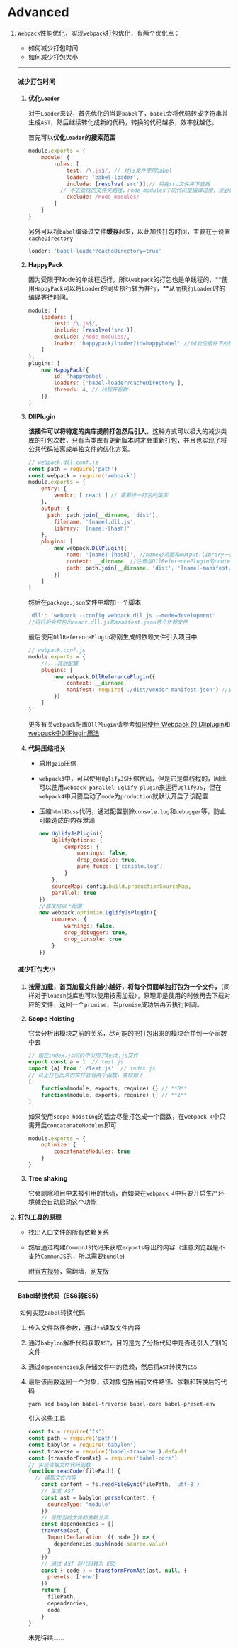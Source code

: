 # Advanced

1. `Webpack`性能优化，实现`webpack`打包优化，有两个优化点：

   - 如何减少打包时间
   - 如何减少打包大小

   ***

   #### 减少打包时间

   1. **优化`Loader`**

      对于`Loader`来说，首先优化的当是`babel`了，`babel`会将代码转成字符串并生成`AST`，然后继续转化成新的代码，转换的代码越多，效率就越低。

      首先可以**优化`Loader`的搜索范围**

      ```javascript
      module.exports = {
          module: {
              rules: [
                  test: /\.js$/, // 对js文件使用babel
                  loader: 'babel-loader',
                  include: [resolve('src')],// 只在src文件夹下查找
          		// 不去查找的文件夹路径，node_modules下的代码是编译过得，没必要再去处理一遍
                  exclude: /node_modules/
              ]
          }
      }
      ```

      另外可以将`babel`编译过文件**缓存**起来，以此加快打包时间，主要在于设置`cacheDirectory`

      ```javascript
      loader: 'babel-loader?cacheDirectory=true'
      ```

   2. **HappyPack**

      因为受限于Node的单线程运行，所以`webpack`的打包也是单线程的，**使用`HappyPack`可以将`Loader`的同步执行转为并行，**从而执行`Loader`时的编译等待时间。

      ```javascript
      module: {
          loaders: [
              test: /\.js$/,
              include: [resolve('src')],
              exclude: /node_modules/,
              loader: 'happypack/loader?id=happybabel' //id对应插件下的配置的id
          ]
      },
      plugins: [
          new HappyPack({
              id: 'happybabel',
              loaders: ['babel-loader?cacheDirectory'],
              threads: 4, // 线程开启数
          })
      ]
      ```

   3. **DllPlugin**

      **该插件可以将特定的类库提前打包然后引入**，这种方式可以极大的减少类库的打包次数，只有当类库有更新版本时才会重新打包，并且也实现了将公共代码抽离成单独文件的优化方案。

      ```javascript
      // webpack.dll.conf.js
      const path = require('path')
      const webpack = require('webpack')
      module.exports = {
          entry: {
              vendor: ['react'] // 需要统一打包的类库
          }，
          output: {
          	path: path.join(__dirname, 'dist'),
              filename: '[name].dll.js',
              library: '[name]-[hash]'
          },
          plugins: [
              new webpack.DllPlugin({
                  name: '[name]-[hash]', //name必须要和output.library一致
                  context: __dirname, //注意与DllReferencePlugin的context匹配一致
                  path: path.join(__dirname, 'dist', '[name]-manifest.json')
              })
          ]
      }
      ```

      然后在`package.json`文件中增加一个脚本

      ```javascript
      'dll': 'webpack --config webpack.dll.js --mode=development'
      //运行后会打包出react.dll.js和manifest.json两个依赖文件
      ```

      最后使用`DllReferencePlugin`将刚生成的依赖文件引入项目中

      ```javascript
      // webpack.conf.js
      module.exports = {
          //...其他配置
          plugins: [
              new webpack.DllReferencePlugin({
                  context: __dirname,
                  manifest: require('./dist/vendor-manifest.json') //此即打包出来的json文件
              })
          ]
      }
      ```

      更多有关`webpack`配置`DllPlugin`请参考[如何使用 Webpack 的 Dllplugin](<https://blog.csdn.net/lhb215215/article/details/80690710>)和[webpack中DllPlugin用法](https://www.cnblogs.com/wuxianqiang/p/11183736.html)

   4. **代码压缩相关**

      - 启用`gzip`压缩

      - `webpack3`中，可以使用`UglifyJS`压缩代码，但是它是单线程的，因此可以使用`webpack-parallel-uglify-plugin`来运行`UglifyJS`，但在`webpack4`中只要启动了`mode`为`production`就默认开启了该配置

      - 压缩`html和css`代码，通过配置删除`console.log`和`debugger`等，防止可能造成的内存泄漏

        ```javascript
        new UglifyJsPlugin({
            UglifyOptions: {
                compress: {
                    warnings: false,
                    drop_console: true,
                    pure_funcs: ['console.log']
                }
            },
            sourceMap: config.build.productionSourceMap,
            parallel: true
        })
        //或使用以下配置
        new webpack.optimize.UglifyJsPlugin({
            compress: {
                warnings: false,
                drop_debugger: true,
                drop_console: true
            }
        })
        ```

   #### 减少打包大小

   1. **按需加载，首页加载文件越小越好，将每个页面单独打包为一个文件，**（同样对于`loadsh`类库也可以使用按需加载），原理即是使用的时候再去下载对应的文件，返回一个`promise`，当`promise`成功后再去执行回调。

   2. **Scope Hoisting**

      它会分析出模块之前的关系，尽可能的把打包出来的模块合并到一个函数中去

      ```javascript
      // 如在index.js问价中引用了test.js文件
      export const a = 1  // test.js
      import {a} from './test.js'  // index.js
      // 以上打包出来的文件会有两个函数，类似如下
      [
          function(module, exports, require) {} // **0**
          function(module, exports, require) {} // **1**
      ]
      ```

      如果使用`scope hoisting`的话会尽量打包成一个函数，在`webpack 4`中只需开启`concatenateModules`即可

      ```javascript
      module.exports = {
          optimize: {
              concatenateModules: true
          }
      }
      ```

   3. **Tree shaking**

      它会删除项目中未被引用的代码，而如果在`webpack 4`中只要开启生产环境就会自动启动这个功能

2. **打包工具的原理**

   - 找出入口文件的所有依赖关系

   - 然后通过构建`CommonJS`代码来获取`exports`导出的内容（注意浏览器是不支持`CommonJS`的，所以需要`bundle`)

     附[官方视频](https://www.youtube.com/watch?v=Gc9-7PBqOC8)，需翻墙，[网友版](https://github.com/yhlben/diy-webpack)

   ***

   #### Babel转换代码（ES6转ES5）

   ​    如何实现`babel`转换代码

   1. 传入文件路径参数，通过`fs`读取文件内容

   2. 通过`babylon`解析代码获取`AST`，目的是为了分析代码中是否还引入了别的文件

   3. 通过`dependencies`来存储文件中的依赖，然后将`AST`转换为`ES5`

   4. 最后该函数返回一个对象，该对象包括当前文件路径、依赖和转换后的代码

      ```shell
      yarn add babylon babel-traverse babel-core babel-preset-env
      ```

      引入这些工具

      ```javascript
      const fs = require('fs')
      const path = require('path')
      const babylon = require('babylon')
      const traverse = require('babel-traverse').default
      const {transforFromAst} = require('babel-core')
      // 实现读取文件代码函数
      function readCode(filePath) {
        // 读取文件内容
          const content = fs.readFileSync(filePath, 'utf-8')
          // 生成 AST
          const ast = babylon.parse(content, {
            sourceType: 'module'
          })
          // 寻找当前文件的依赖关系
          const dependencies = []
          traverse(ast, {
            ImportDeclaration: ({ node }) => {
              dependencies.push(node.source.value)
            }
          })
          // 通过 AST 将代码转为 ES5
          const { code } = transformFromAst(ast, null, {
            presets: ['env']
          })
          return {
            filePath,
            dependencies,
            code
          }
      }
      ```

      未完待续......

